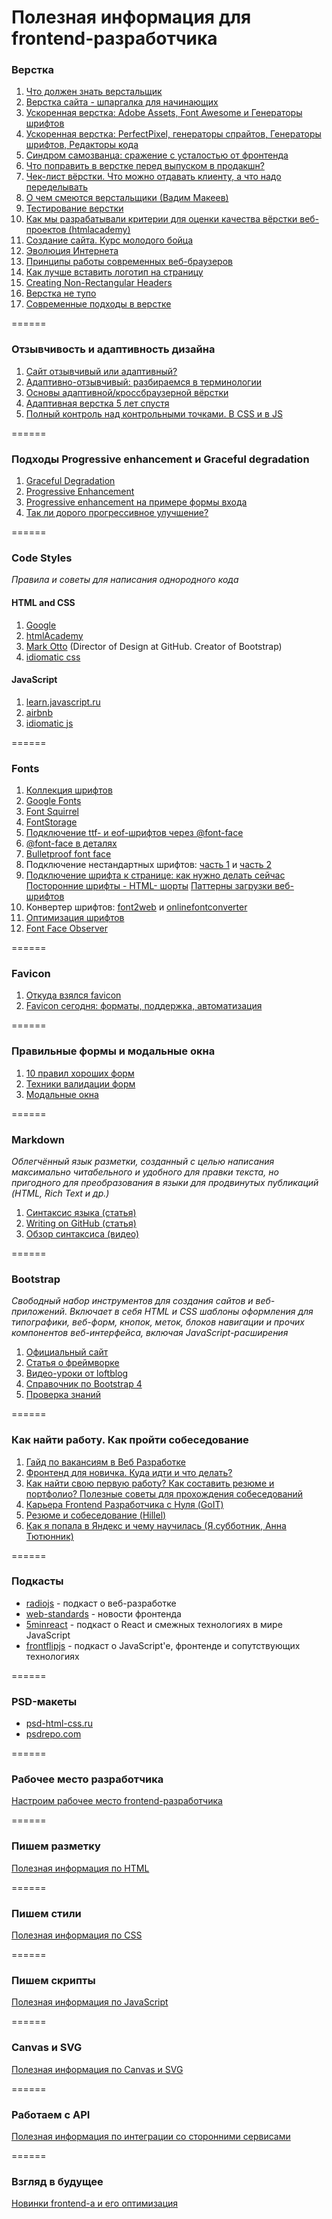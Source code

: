 # Полезная информация для frontend-разработчика

### Верстка
1. [Что должен знать верстальщик](http://krekotun.ru/ui-developer-skills)
2. [Верстка сайта - шпаргалка для начинающих](http://www.internet-technologies.ru/articles/article_1856.html)
3. [Ускоренная верстка: Adobe Assets, Font Awesome и Генераторы шрифтов](https://geekbrains.ru/events/255)
4. [Ускоренная верстка: PerfectPixel, генераторы спрайтов, Генераторы шрифтов, Редакторы кода](https://geekbrains.ru/events/278)
5. [Синдром самозванца: сражение с усталостью от фронтенда](https://m.habrahabr.ru/post/322674/)
6. [Что поправить в верстке перед выпуском в продакшн?](https://habrahabr.ru/post/319664/)
7. [Чек-лист вёрстки. Что можно отдавать клиенту, а что надо переделывать](https://habrahabr.ru/post/114256/%20%D0%98%D1%81%D1%82%D0%BE%D1%87%D0%BD%D0%B8%D0%BA:%20http://www.itmathrepetitor.ru/html-i-css-katalog-ssylok-dlya-verstki/)
8. [О чем смеются верстальщики (Вадим Макеев)](https://www.youtube.com/watch?v=lW4uzJp6uIg)
9. [Тестирование верстки](http://xiper.net/collect/weekdays-front-end-dev/the-work-in-general/testing-layout)
10. [Как мы разрабатывали критерии для оценки качества вёрстки веб-проектов (htmlacademy)](https://habrahabr.ru/company/htmlacademy/blog/254171/)
11. [Создание сайта. Курс молодого бойца](https://habrahabr.ru/post/273795)
12. [Эволюция Интернета](http://www.evolutionoftheweb.com/)
13. [Принципы работы современных веб-браузеров](http://www.html5rocks.com/ru/tutorials/internals/howbrowserswork/#Parsing_general)
14. [Как лучше вставить логотип на страницу](http://css.yoksel.ru/a11y-for-logotypes/?ct=t(hamail_20170115))
15. [Creating Non-Rectangular Headers](https://css-tricks.com/creating-non-rectangular-headers/?utm_source=forwebdev_twtr&utm_medium=announcement&utm_campaign=obzor-sposobov-sozdaniya-shapok-so-slozhnoy)
16. [Верстка не тупо](http://webmasters.teamdev.com/?utm_source=forwebdev_twtr&utm_medium=announcement&utm_campaign=vyorstka--eto-ne-tupo!-bezumno-krutoe-ru) 
17. [Современные подходы в верстке](https://www.youtube.com/watch?v=soWgVoOgQ_s)

======

### Отзывчивость и адаптивность дизайна
1. [Сайт отзывчивый или адаптивный?](http://blog.sibirix.ru/2015/04/21/adaptive-responsive/)
2. [Адаптивно-отзывчивый: разбираемся в терминологии](http://frontender.info/adaptive-vs-responsive-terminology/)
3. [Основы адаптивной/кроссбраузерной вёрстки](https://youtu.be/vGCP_THmW8c)
4. [Адаптивная верстка 5 лет спустя](https://www.youtube.com/watch?v=Xp1lu2V9Q3A&feature=youtu.be)
5. [Полный контроль над контрольными точками. В CSS и в JS](http://css-live.ru/articles/polnyj-kontrol-nad-kontrolnymi-tochkami-v-css-i-v-js.html)

======

### Подходы Progressive enhancement и Graceful degradation
1. [Graceful Degradation](https://htmlacademy.ru/blog/6-graceful-degradation)
2. [Progressive Enhancement](https://htmlacademy.ru/blog/7-progressive-enhancement)
3. [Progressive enhancement на примере формы входа](https://htmlacademy.ru/demos/1#step1)
4. [Так ли дорого прогрессивное улучшение?](https://htmlacademy.ru/blog/8-is-it-expensive-to-progressive-enhancement)

======

### Code Styles
*Правила и советы для написания однородного кода*

#### HTML and CSS
1. [Google](https://google.github.io/styleguide/htmlcssguide.html)
2. [htmlAcademy](https://htmlacademy.github.io/codeguide/)
3. [Mark Otto](http://codeguide.co/) (Director of Design at GitHub. Creator of Bootstrap)
4. [idiomatic css](https://github.com/necolas/idiomatic-css/tree/master/translations/ru-RU)

#### JavaScript
1. [learn.javascript.ru](https://learn.javascript.ru/coding-style) 
2. [airbnb](https://github.com/airbnb/javascript) 
3. [idiomatic js](https://github.com/rwaldron/idiomatic.js/tree/master/translations/ru_RU)  

======

### Fonts
1. [Коллекция шрифтов](http://fonts.in.ua/font)
2. [Google Fonts](https://fonts.google.com/)
3. [Font Squirrel](https://www.fontsquirrel.com/)
4. [FontStorage](https://fontstorage.com/)
5. [Подключение ttf- и eof-шрифтов через @font-face](https://webref.ru/layout/html5-css3/text/font-face)
6. [@font-face в деталях](http://xiper.net/collect/html-and-css-tricks/typographics/font-face-in-the-details)
7. [Bulletproof font face](https://github.com/CSSLint/csslint/wiki/bulletproof-font-face)
8. Подключение нестандартных шрифтов: [часть 1](https://webfont.ru/blog/about-font-face-part-one/) и [часть 2](https://webfont.ru/blog/about-font-face-part-two/)
9. [Подключение шрифта к странице: как нужно делать сейчас](http://nicothin.pro/page/web-fonts)
[Посторонние шрифты - HTML- шорты](https://youtu.be/MTQ9FpT3ayc)
[Паттерны загрузки веб-шрифтов](https://web-standards.ru/articles/web-font-loading-patterns/)
10. Конвертер шрифтов: [font2web](http://www.font2web.com/) и [onlinefontconverter](https://onlinefontconverter.com/)
11. [Оптимизация шрифтов](https://developers.google.com/web/fundamentals/performance/optimizing-content-efficiency/webfont-optimization?hl=ru)
12. [Font Face Observer](https://fontfaceobserver.com/)

======

### Favicon
1. [Откуда взялся favicon](https://medium.com/@slonoed/%D0%BE%D1%82%D0%BA%D1%83%D0%B4%D0%B0-%D0%B2%D0%B7%D1%8F%D0%BB%D1%81%D1%8F-favicon-dee620fdf4eb)
2. [Favicon сегодня: форматы, поддержка, автоматизация](https://habrahabr.ru/post/330584/?utm_source=tw&utm_medium=social&utm_campaign)

======

### Правильные формы и модальные окна
1. [10 правил хороших форм](https://www.artlebedev.ru/tools/technogrette/etc/forms/)
2. [Техники валидации форм](https://htmlacademy.ru/blog/95-form-validation-techniques)
3. [Модальные окна](http://prgssr.ru/development/oformlenie-modalnyh-okon.html?ct=t(hamail_20160815))

======

### Markdown
*Облегчённый язык разметки, созданный с целью написания максимально читабельного и удобного для правки текста, но пригодного для преобразования в языки для продвинутых публикаций (HTML, Rich Text и др.)*

1. [Синтаксис языка (статья)](https://github.com/OlgaVlasova/markdown-doc/blob/master/README.md)
2. [Writing on GitHub (статья)](https://help.github.com/categories/writing-on-github/)
3. [Обзор синтаксиса (видео)](https://www.youtube.com/watch?v=xaOHsJ5Igys)

======

### Bootstrap
*Свободный набор инструментов для создания сайтов и веб-приложений. Включает в себя HTML и CSS шаблоны оформления для типографики, веб-форм, кнопок, меток, блоков навигации и прочих компонентов веб-интерфейса, включая JavaScript-расширения*

1. [Официальный сайт](http://getbootstrap.com/css/)
2. [Статья о фреймворке](https://webref.ru/layout/bootstrap)
3. [Видео-уроки от loftblog](http://loftblog.ru/material/2302/)
4. [Cправочник по Bootstrap 4](http://hackerthemes.com/bootstrap-cheatsheet/)
5. [Проверка знаний](http://www.w3schools.com/quiztest/quiztest.asp?qtest=Bootstrap)

======

### Как найти работу. Как пройти собеседование
1. [Гайд по вакансиям в Веб Разработке](https://mkdev.me/posts/gayd-po-vakansiyam-v-veb-razrabotke?ct=t(hamail_20161115))
2. [Фронтенд для новичка. Куда идти и что делать?](https://www.youtube.com/watch?v=G9hMm77B1dk)
3. [Как найти свою первую работу? Как составить резюме и портфолио? Полезные советы для прохождения собеседований](https://www.youtube.com/watch?v=nc1-PmAmcqA&index=6&list=PL0k-9Y7O1Gwfo8ootEdF8noBQal41dH-u)
4. [Карьера Frontend Разработчика с Нуля (GoIT)](https://www.youtube.com/watch?v=JNhXJsMynHw)
5. [Резюме и собеседование (Hillel)](http://blog.itschool-hillel.org/articles/kak-sostavit-rezyume-i-proyti-sobesedovanie-v-it-kompaniyu)
6. [Как я попала в Яндекс и чему научилась (Я.субботник, Анна Тютюнник)](https://www.youtube.com/watch?v=yIk7VfycBBw)

======

### Подкасты
- [radiojs](https://soundcloud.com/radiojspodcast) - подкаст о веб-разработке
- [web-standards](https://soundcloud.com/web-standards) - новости фронтенда
- [5minreact](http://5minreact.ru/) - подкаст о React и смежных технологиях в мире JavaScript
- [frontflipjs](https://soundcloud.com/frontflipjs) - подкаст о JavaScript'e, фронтенде и сопутствующих технологиях

======

### PSD-макеты
- [psd-html-css.ru](http://psd-html-css.ru/shablony/besplatnye-psd-makety)
- [psdrepo.com](https://psdrepo.com/)

======

### Рабочее место разработчика
[Настроим рабочее место frontend-разработчика](https://github.com/KAnastasiya/Useful_informations_about_frontend/blob/master/workflow.md)

======

### Пишем разметку
[Полезная информация по HTML](https://github.com/KAnastasiya/Useful_informations_about_frontend/blob/master/html.md)

======

### Пишем стили
[Полезная информация по CSS](https://github.com/KAnastasiya/Useful_informations_about_frontend/blob/master/css.md)

======

### Пишем скрипты
[Полезная информация по JavaScript](https://github.com/KAnastasiya/Useful_informations_about_frontend/blob/master/javascript.md)

======

### Canvas и SVG
[Полезная информация по Canvas и SVG](https://github.com/KAnastasiya/Useful_informations_about_frontend/blob/master/canvas_svg.md)

======

### Работаем с API
[Полезная информация по интеграции со сторонними сервисами](https://github.com/KAnastasiya/Useful_informations_about_frontend/blob/master/api.md)

======

### Взгляд в будущее
[Новинки frontend-а и его оптимизация](https://github.com/KAnastasiya/Useful_informations_about_frontend/blob/master/optimizations_novelties.md)
